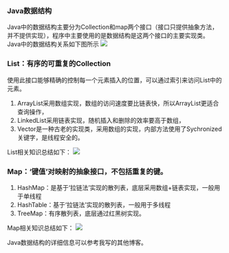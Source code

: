 ### Java数据结构
Java中的数据结构主要分为Collection和map两个接口（接口只提供抽象方法，并不提供实现），程序中主要使用的是数据结构是这两个接口的主要实现类。
Java中的数据结构关系如下图所示
![](https://i.imgur.com/UyYCqRA.png)
### List：有序的可重复的Collection
使用此接口能够精确的控制每一个元素插入的位置，可以通过索引来访问List中的元素。

1. ArrayList采用数组实现，数组的访问速度要比链表快，所以ArrayList更适合查询操作，
2. LinkedList采用链表实现，随机插入和删除的效率要高于数组，
3. Vector是一种古老的实现类，采用数组的实现，内部方法使用了Sychronized关键字，是线程安全的。

List相关知识总结如下：
![](https://i.imgur.com/WBcFZ48.jpg)
### Map：‘键值’对映射的抽象接口，不包括重复的键。
1. HashMap：是基于‘拉链法’实现的散列表，底层采用数组+链表实现，一般用于单线程
2. HashTable：基于‘拉链法’实现的散列表，一般用于多线程
3. TreeMap：有序散列表，底层通过红黑树实现。

Map相关知识总结如下：
![](https://i.imgur.com/ilDYtjy.jpg)

Java数据结构的详细信息可以参考我写的其他博客。


